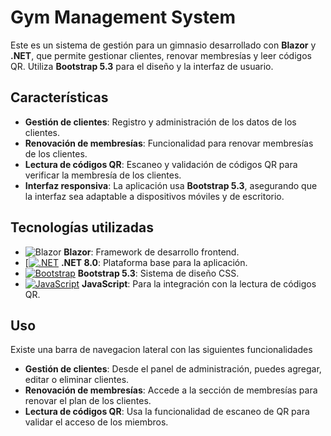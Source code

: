 # Gym Management System

Este es un sistema de gestión para un gimnasio desarrollado con **Blazor** y **.NET**, que permite gestionar clientes, renovar membresías y leer códigos QR. Utiliza **Bootstrap 5.3** para el diseño y la interfaz de usuario.

## Características

- **Gestión de clientes**: Registro y administración de los datos de los clientes.
- **Renovación de membresías**: Funcionalidad para renovar membresías de los clientes.
- **Lectura de códigos QR**: Escaneo y validación de códigos QR para verificar la membresía de los clientes.
- **Interfaz responsiva**: La aplicación usa **Bootstrap 5.3**, asegurando que la interfaz sea adaptable a dispositivos móviles y de escritorio.

## Tecnologías utilizadas

- ![Blazor](https://img.shields.io/badge/Blazor-512BD4?logo=blazor&logoColor=white&style=for-the-badge) **Blazor**: Framework de desarrollo frontend.
- [[![.NET](https://img.shields.io/badge/.NET-512BD4?logo=dotnet&logoColor=fff)](#) **.NET 8.0**: Plataforma base para la aplicación.
- [![Bootstrap](https://img.shields.io/badge/Bootstrap-7952B3?logo=bootstrap&logoColor=fff)](#) **Bootstrap 5.3**: Sistema de diseño CSS.
- [![JavaScript](https://img.shields.io/badge/JavaScript-F7DF1E?logo=javascript&logoColor=000)](#) **JavaScript**: Para la integración con la lectura de códigos QR.

## Uso
Existe una barra de navegacion lateral con las siguientes funcionalidades
- **Gestión de clientes**: Desde el panel de administración, puedes agregar, editar o eliminar clientes.
- **Renovación de membresías**: Accede a la sección de membresías para renovar el plan de los clientes.
- **Lectura de códigos QR**: Usa la funcionalidad de escaneo de QR para validar el acceso de los miembros.
